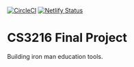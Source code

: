 [![CircleCI](https://circleci.com/gh/shawnkoh/SoftMark.svg?style=svg)](https://circleci.com/gh/shawnkoh/SoftMark)
[![Netlify Status](https://api.netlify.com/api/v1/badges/712bbd19-a823-461e-a68c-4df4522672a5/deploy-status)](https://app.netlify.com/sites/softmark/deploys)

# CS3216 Final Project

Building iron man education tools.
